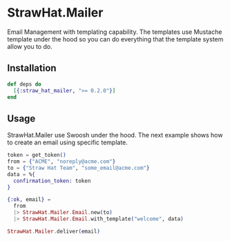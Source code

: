 # StrawHat.Mailer

Email Management with templating capability. The templates use Mustache template
under the hood so you can do everything that the template system allow you to do.

## Installation

```elixir
def deps do
  [{:straw_hat_mailer, ">= 0.2.0"}]
end
```

## Usage

StrawHat.Mailer use Swoosh under the hood. The next example shows how to create an email using specific template.

```elixir
token = get_token()
from = {"ACME", "noreply@acme.com"}
to = {"Straw Hat Team", "some_email@acme.com"}
data = %{
  confirmation_token: token
}

{:ok, email} =
  from
  |> StrawHat.Mailer.Email.new(to)
  |> StrawHat.Mailer.Email.with_template("welcome", data)

StrawHat.Mailer.deliver(email)
```
